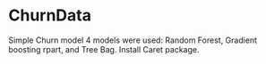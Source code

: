 # ChurnData

Simple Churn model
4 models were used: Random Forest, Gradient boosting rpart, and Tree Bag. 
Install Caret package.
